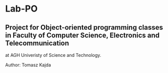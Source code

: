 # Lab-PO 
## Project for Object-oriented programming classes in Faculty of Computer Science, Electronics and Telecommunication
at AGH Univeristy of Science and Technology.

Author: Tomasz Kajda 
        
